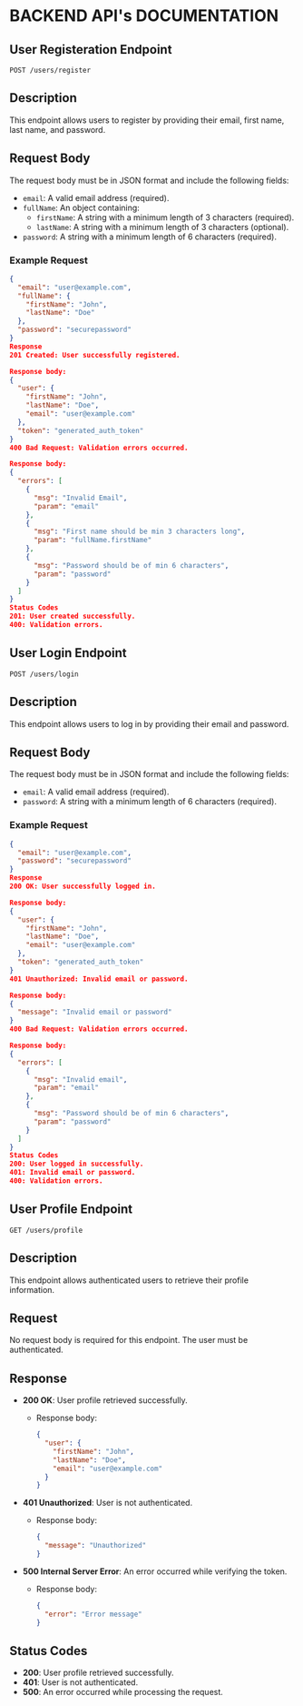 # BACKEND API's DOCUMENTATION

## User Registeration Endpoint

`POST /users/register`

## Description

This endpoint allows users to register by providing their email, first name, last name, and password.

## Request Body

The request body must be in JSON format and include the following fields:

- `email`: A valid email address (required).
- `fullName`: An object containing:
  - `firstName`: A string with a minimum length of 3 characters (required).
  - `lastName`: A string with a minimum length of 3 characters (optional).
- `password`: A string with a minimum length of 6 characters (required).

### Example Request

```json
{
  "email": "user@example.com",
  "fullName": {
    "firstName": "John",
    "lastName": "Doe"
  },
  "password": "securepassword"
}
Response
201 Created: User successfully registered.

Response body:
{
  "user": {
    "firstName": "John",
    "lastName": "Doe",
    "email": "user@example.com"
  },
  "token": "generated_auth_token"
}
400 Bad Request: Validation errors occurred.

Response body:
{
  "errors": [
    {
      "msg": "Invalid Email",
      "param": "email"
    },
    {
      "msg": "First name should be min 3 characters long",
      "param": "fullName.firstName"
    },
    {
      "msg": "Password should be of min 6 characters",
      "param": "password"
    }
  ]
}
Status Codes
201: User created successfully.
400: Validation errors.
```

## User Login Endpoint

`POST /users/login`

## Description

This endpoint allows users to log in by providing their email and password.

## Request Body

The request body must be in JSON format and include the following fields:

- `email`: A valid email address (required).
- `password`: A string with a minimum length of 6 characters (required).

### Example Request

```json
{
  "email": "user@example.com",
  "password": "securepassword"
}
Response
200 OK: User successfully logged in.

Response body:
{
  "user": {
    "firstName": "John",
    "lastName": "Doe",
    "email": "user@example.com"
  },
  "token": "generated_auth_token"
}
401 Unauthorized: Invalid email or password.

Response body:
{
  "message": "Invalid email or password"
}
400 Bad Request: Validation errors occurred.

Response body:
{
  "errors": [
    {
      "msg": "Invalid email",
      "param": "email"
    },
    {
      "msg": "Password should be of min 6 characters",
      "param": "password"
    }
  ]
}
Status Codes
200: User logged in successfully.
401: Invalid email or password.
400: Validation errors.
```

## User Profile Endpoint

`GET /users/profile`

## Description

This endpoint allows authenticated users to retrieve their profile information.

## Request

No request body is required for this endpoint. The user must be authenticated.

## Response

- **200 OK**: User profile retrieved successfully.

  - Response body:
    ```json
    {
      "user": {
        "firstName": "John",
        "lastName": "Doe",
        "email": "user@example.com"
      }
    }
    ```

- **401 Unauthorized**: User is not authenticated.

  - Response body:
    ```json
    {
      "message": "Unauthorized"
    }
    ```

- **500 Internal Server Error**: An error occurred while verifying the token.
  - Response body:
    ```json
    {
      "error": "Error message"
    }
    ```

## Status Codes

- **200**: User profile retrieved successfully.
- **401**: User is not authenticated.
- **500**: An error occurred while processing the request.
